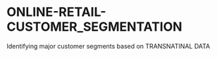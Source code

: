 # ONLINE-RETAIL-CUSTOMER_SEGMENTATION
Identifying major customer segments based on TRANSNATINAL DATA
